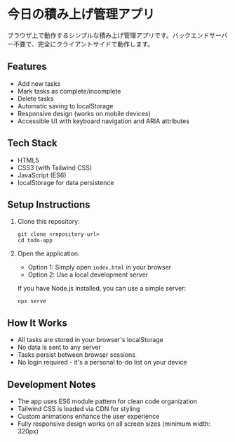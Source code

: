 # 今日の積み上げ管理アプリ

ブラウザ上で動作するシンプルな積み上げ管理アプリです。バックエンドサーバー不要で、完全にクライアントサイドで動作します。

## Features

- Add new tasks
- Mark tasks as complete/incomplete
- Delete tasks
- Automatic saving to localStorage
- Responsive design (works on mobile devices)
- Accessible UI with keyboard navigation and ARIA attributes

## Tech Stack

- HTML5
- CSS3 (with Tailwind CSS)
- JavaScript (ES6)
- localStorage for data persistence

## Setup Instructions

1. Clone this repository:
   ```
   git clone <repository-url>
   cd todo-app
   ```

2. Open the application:
   - Option 1: Simply open `index.html` in your browser
   - Option 2: Use a local development server

   If you have Node.js installed, you can use a simple server:
   ```
   npx serve
   ```

## How It Works

- All tasks are stored in your browser's localStorage
- No data is sent to any server
- Tasks persist between browser sessions
- No login required - it's a personal to-do list on your device

## Development Notes

- The app uses ES6 module pattern for clean code organization
- Tailwind CSS is loaded via CDN for styling
- Custom animations enhance the user experience
- Fully responsive design works on all screen sizes (minimum width: 320px)
